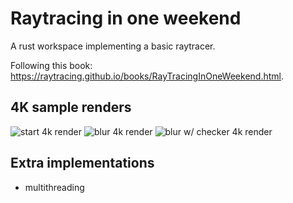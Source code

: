 # Raytracing in one weekend

A rust workspace implementing a basic raytracer. 

Following this book: https://raytracing.github.io/books/RayTracingInOneWeekend.html.

## 4K sample renders

![start 4k render](/renders/render_4k.png)
![blur 4k render](/renders/blur_4k.png)
![blur w/ checker 4k render](/renders/checker_blur_4k.png)

## Extra implementations
-   multithreading

